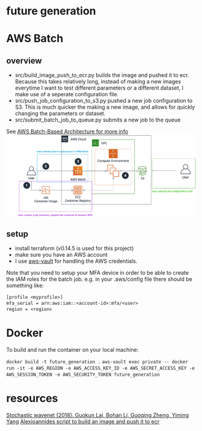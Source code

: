 # future generation


# AWS Batch

## overview

- src/build_image_push_to_ecr.py builds the image and pushed it to ecr. Because this takes relatively long, instead of making a new images everytime I want to test different parameters or a different dataset, I make use of a seperate configuration file. 
- src/push_job_configuration_to_s3.py pushed a new job configuration to S3. This is much quicker the making a new image, and allows for quickly changing the parameters or dataset.
- src/submit_batch_job_to_queue.py submits a new job to the queue

See [AWS Batch-Based Architecture for more info](https://docs.aws.amazon.com/wellarchitected/latest/high-performance-computing-lens/batch-based-architecture.html)
![](diagram.png)

## setup 

- install terraform (v0.14.5 is used for this project)
- make sure you have an AWS account
- I use [aws-vault](https://github.com/99designs/aws-vault) for handling the AWS credentials.

Note that you need to setup your MFA device in order to be able to create the IAM roles for the batch job.
e.g. in your .aws/config file there should be something like:

```
[profile <myprofile>]
mfa_serial = arn:aws:iam::<account-id>:mfa/<user>
region = <region>
```




# Docker

To build and run the container on your local machine:

`docker build -t future_generation .`
`aws-vault exec private -- docker run -it -e AWS_REGION -e AWS_ACCESS_KEY_ID -e AWS_SECRET_ACCESS_KEY -e AWS_SESSION_TOKEN -e AWS_SECURITY_TOKEN future_generation`


# resources

[Stochastic wavenet (2018). Guokun Lai, Bohan Li, Guoqing Zheng, Yiming Yang](https://arxiv.org/abs/1806.06116)
[Alexioannides script to build an image and push it to ecr ](https://github.com/AlexIoannides/py-docker-aws-example-project/blob/master/deploy_to_aws.py)